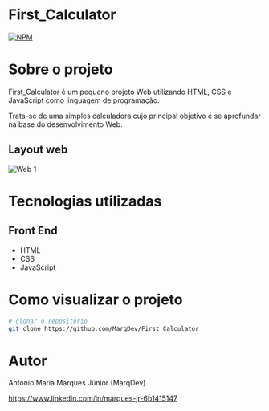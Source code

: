 # First_Calculator
[![NPM](https://img.shields.io/npm/l/react)](https://github.com/MarqDev/First_Calculator/blob/main/LICENSE)

# Sobre o projeto

First_Calculator é um pequeno projeto Web utilizando HTML, CSS e JavaScript como linguagem de programação.

Trata-se de uma simples calculadora cujo principal objetivo é se aprofundar na base do desenvolvimento Web.  

## Layout web
![Web 1](https://github.com/MarqDev/Assets/blob/main/Lightsaber%20800px.jpg)    

# Tecnologias utilizadas
## Front End
- HTML 
- CSS
- JavaScript

# Como visualizar o projeto
```bash
# clonar o repositório
git clone https://github.com/MarqDev/First_Calculator
```

# Autor

Antonio Maria Marques Júnior (MarqDev)

https://www.linkedin.com/in/marques-jr-6b1415147
